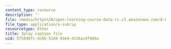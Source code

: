 ```yaml
---
content_type: resource
description: ''
file: /media/https%3A/open-learning-course-data-rc.s3.amazonaws.com/8-04-quantum-physics-i-spring-2016/5f5840fc4c6b51d493e44316acdfdd8a_GyukKStk6Ls.vtt
file_type: application/x-subrip
resourcetype: Other
title: 3play caption file
uid: 5f5840fc-4c6b-51d4-93e4-4316acdfdd8a
---
```

